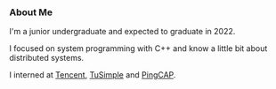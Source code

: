 ### About Me

I'm a junior undergraduate and expected to graduate in 2022.

I focused on system programming with C++ and know a little bit about distributed systems.

I interned at [Tencent](https://github.com/Tencent), [TuSimple](https://github.com/TuSimple) and [PingCAP](https://github.com/PingCAP).
